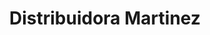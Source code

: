 ---
title: "Distribuidora Martinez"
url: /apopa/distribuidora-martinez/
shop: reparación de automóviles
---